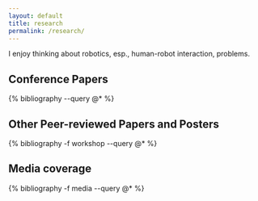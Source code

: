 ```yaml
---
layout: default
title: research
permalink: /research/
---
```


I enjoy thinking about robotics, esp., human-robot interaction, problems.

## Conference Papers

{% bibliography --query @* %}

## Other Peer-reviewed Papers and Posters

{% bibliography -f workshop --query @* %}

## Media coverage

{% bibliography -f media --query @* %}
